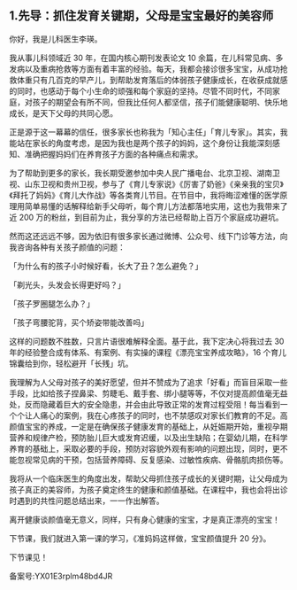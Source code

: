 ## 1.先导：抓住发育关键期，父母是宝宝最好的美容师
你好，我是儿科医生李瑛。


我从事儿科领域近 30 年，在国内核心期刊发表论文 10 余篇，在儿科常见病、多发病以及重病抢救等方面有着丰富的经验。每天，我都会接诊很多宝宝，从成功抢救体重只有几百克的早产儿，到帮助发育落后的体弱孩子健康成长，在收获成就感的同时，也感动于每个小生命的顽强和每个家庭的坚持。尽管不同时代，不同家庭，对孩子的期望会有所不同，但我比任何人都坚信，孩子们能健康聪明、快乐地成长，是天下父母的共同心愿。


正是源于这一幕幕的信任，很多家长也称我为「知心主任」「育儿专家」。其实，我能站在家长的角度考虑，是因为我也是两个孩子的妈妈，这个身份让我能深刻感知、准确把握妈妈们在养育孩子方面的各种痛点和需求。


为了帮助到更多的家长，我长期受邀参加中央人民广播电台、北京卫视、湖南卫视、山东卫视和贵州卫视，参与了《育儿专家说》《厉害了奶爸》《亲亲我的宝贝》《拜托了妈妈》《育儿大作战》等各类育儿节目。在节目中，我将晦涩难懂的医学原理用简单易懂的话解释给新手父母听，每个育儿方法都落地实用，这也为我带来了近 200 万的粉丝，到目前为止，我分享的方法已经帮助上百万个家庭成功避坑。


然而这还远远不够，因为依旧有很多家长通过微博、公众号、线下门诊等方法，向我咨询各种有关孩子颜值的问题：


「为什么有的孩子小时候好看，长大了丑？怎么避免？」


「剃光头，头发会长得更好吗？」


「孩子罗圈腿怎么办？」


「孩子弯腰驼背，买个矫姿带能改善吗」


这样的问题数不胜数，只言片语很难解释全面。基于此，我下定决心将我过去 30 年的经验整合成有体系、有案例、有实操的课程《漂亮宝宝养成攻略》，16 个育儿锦囊给到你，轻松避开「长残」坑。


我理解为人父母对孩子的美好愿望，但并不赞成为了追求「好看」而盲目采取一些手段，比如给孩子捏鼻梁、剪睫毛、戴手套、绑小腿等等，不仅对提高颜值毫无益处，反而隐藏着巨大的安全隐患，并会由此导致正常的发育过程受阻！每当看到一个个让人痛心的案例，我在心疼孩子的同时，也不禁感叹对家长们教育的不足。高颜值宝宝的养成，一定是在确保孩子健康发育的基础上，从妊娠期开始，重视孕期营养和规律产检，预防胎儿巨大或发育迟缓，以及出生缺陷；在婴幼儿期，在科学养育的基础上，采取必要的手段，预防对容貌外观有影响的问题出现，同时，更不能忽视常见病的干预，包括营养障碍、反复感染、过敏性疾病、骨骼肌肉损伤等。


我将从一个临床医生的角度出发，帮助父母抓住孩子成长的关键时期，让父母成为孩子真正的美容师，为孩子奠定终生的健康和颜值基础。在课程中，我也会将出诊时遇到的共性问题总结出来，一一作出解答。


离开健康谈颜值毫无意义，同样，只有身心健康的宝宝，才是真正漂亮的宝宝！


下节课，我们就进入第一课的学习，《准妈妈这样做，宝宝颜值提升 20 分》。


下节课见！


  



备案号:YX01E3rplm48bd4JR

